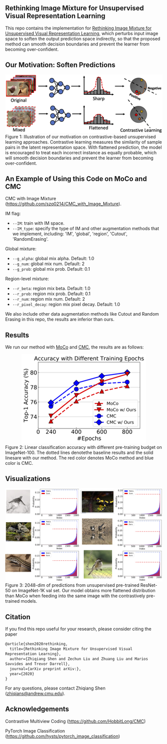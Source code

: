 
## Rethinking Image Mixture for Unsupervised Visual Representation Learning

This repo contains the implementation for [Rethinking Image Mixture for Unsupervised Visual Representation Learning](), which perturbs input image  space to soften the output prediction space indirectly, so that the proposed method can smooth decision boundaries and prevent the learner from becoming over-confident.

## Our Motivation: Soften Predictions

<div align=center>
<img src="./imgs/motivation.png" width="700">
</div>

<div align=left>
Figure 1:  Illustration of our motivation on contrastive-based unsupervised learning approaches. Contrastive learning measures the similarity of sample pairs in the latent representation space. With flattened prediction, the model is encouraged to treat each incorrect instance as equally probable, which will  smooth decision boundaries and prevent the learner from becoming over-confident.
</div> 

## An Example of Using this Code on MoCo and CMC

CMC with Image Mixture (https://github.com/szq0214/CMC_with_Image_Mixture).

IM flag:
- `--IM`: train with IM space.
- `--IM_type`: specify the type of IM and other augmentation methods that we implement, including: 'IM', 'global', 'region', 'Cutout', 'RandomErasing'.

Global mixture:
- `--g_alpha`: global mix alpha. Default: 1.0
- `--g_num`: global mix num. Default: 2
- `--g_prob`: global mix prob. Default: 0.1

Region-level mixture:
- `--r_beta`: region mix beta. Default: 1.0
- `--r_prob`: region mix prob. Default: 0.1
- `--r_num`: region mix num. Default: 2
- `--r_pixel_decay`: region mix pixel decay. Default: 1.0

We also include other data augmentation methods like Cutout and Random Erasing in this repo, the results are inferior than ours.

## Results

We run our method with [MoCo]() and [CMC](), the results are as follows:

<div align=center>
<img src="./imgs/acc_vs_epoch.png" width="400">
</div>

<div align=left>
Figure 2: Linear classification accuracy with different pre-training budget on ImageNet-100. The dotted lines denotethe baseline results and the solid linesare with our method. The red color denotes MoCo method and blue color is CMC.
</div> 

## Visualizations

<div align=center>
<img src="./imgs/vis.png" width="820">
</div>

<div align=left>
Figure 3:  2048-dim of predictions from unsupervised pre-trained ResNet-50 on ImageNet-1K val set. Our model obtains more flattened distribution than MoCo when feeding into the same image with the contrastively pre-trained models.
</div> 

## Citation

If you find this repo useful for your research, please consider citing the paper

```
@article{shen2020rethinking,
  title={Rethinking Image Mixture for Unsupervised Visual Representation Learning},
  author={Zhiqiang Shen and Zechun Liu and Zhuang Liu and Marios Savvides and Trevor Darrell},
  journal={arXiv preprint arXiv:},
  year={2020}
}
```
For any questions, please contact Zhiqiang Shen (zhiqians@andrew.cmu.edu).

## Acknowledgements

Contrastive Multiview Coding (https://github.com/HobbitLong/CMC)

PyTorch Image Classification (https://github.com/hysts/pytorch_image_classification)

